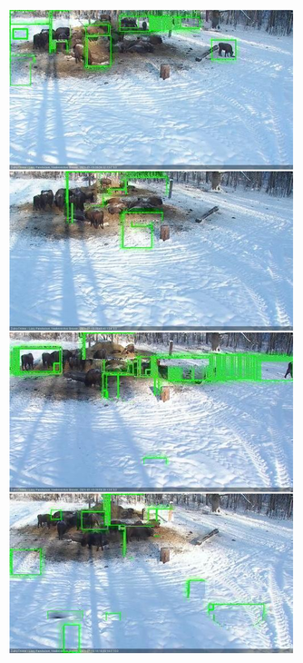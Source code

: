 ![20210119-093921-094921](in2/20210119/20210119-093921-094921_0_.jpg)
![20210119-094927-095933](in2/20210119/20210119-094927-095933_0_.jpg)
![20210119-095939-100939](in2/20210119/20210119-095939-100939_0_.jpg)
![20210119-100946-101952](in2/20210119/20210119-100946-101952_0_.jpg)
